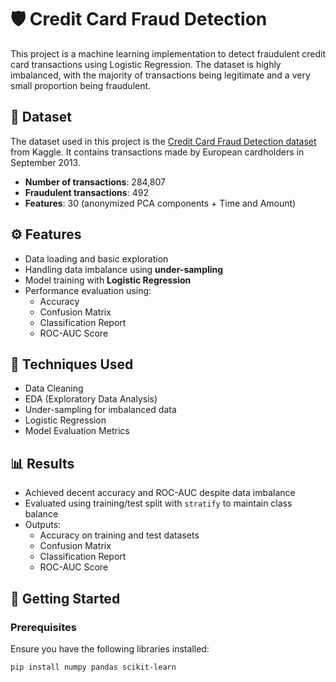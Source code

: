 # 🛡️ Credit Card Fraud Detection

This project is a machine learning implementation to detect fraudulent credit card transactions using Logistic Regression. The dataset is highly imbalanced, with the majority of transactions being legitimate and a very small proportion being fraudulent.

## 📁 Dataset

The dataset used in this project is the [Credit Card Fraud Detection dataset](https://www.kaggle.com/datasets/mlg-ulb/creditcardfraud) from Kaggle. It contains transactions made by European cardholders in September 2013.

- **Number of transactions**: 284,807  
- **Fraudulent transactions**: 492  
- **Features**: 30 (anonymized PCA components + Time and Amount)

## ⚙️ Features

- Data loading and basic exploration
- Handling data imbalance using **under-sampling**
- Model training with **Logistic Regression**
- Performance evaluation using:
  - Accuracy
  - Confusion Matrix
  - Classification Report
  - ROC-AUC Score

## 🧪 Techniques Used

- Data Cleaning
- EDA (Exploratory Data Analysis)
- Under-sampling for imbalanced data
- Logistic Regression
- Model Evaluation Metrics

## 📊 Results

- Achieved decent accuracy and ROC-AUC despite data imbalance
- Evaluated using training/test split with `stratify` to maintain class balance
- Outputs:
  - Accuracy on training and test datasets
  - Confusion Matrix
  - Classification Report
  - ROC-AUC Score

## 🚀 Getting Started

### Prerequisites

Ensure you have the following libraries installed:

```bash
pip install numpy pandas scikit-learn
